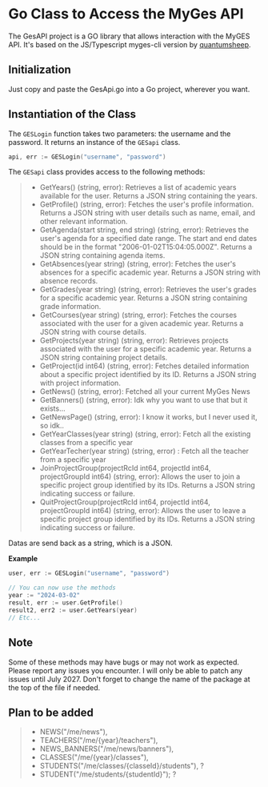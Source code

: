 # Go Class to Access the MyGes API

The GesAPI project is a GO library that allows interaction with the MyGES API. It's based on the JS/Typescript myges-cli version by [quantumsheep](https://github.com/quantumsheep/myges-cli).

## Initialization
Just copy and paste the GesApi.go into a Go project, wherever you want.

## Instantiation of the Class

The `GESLogin` function takes two parameters: the username and the password. It returns an instance of the `GESapi` class.

```go
api, err := GESLogin("username", "password")

```

The `GESapi` class provides access to the following methods:
> - GetYears() (string, error): Retrieves a list of academic years available for the user. Returns a JSON string containing the years.
> - GetProfile() (string, error): Fetches the user's profile information. Returns a JSON string with user details such as name, email, and other relevant information.
> - GetAgenda(start string, end string) (string, error): Retrieves the user's agenda for a specified date range. The start and end dates should be in the format "2006-01-02T15:04:05.000Z". Returns a JSON string containing agenda items.
> - GetAbsences(year string) (string, error): Fetches the user's absences for a specific academic year. Returns a JSON string with absence records.
> - GetGrades(year string) (string, error): Retrieves the user's grades for a specific academic year. Returns a JSON string containing grade information.
> - GetCourses(year string) (string, error): Fetches the courses associated with the user for a given academic year. Returns a JSON string with course details.
> - GetProjects(year string) (string, error): Retrieves projects associated with the user for a specific academic year. Returns a JSON string containing project details.
> - GetProject(id int64) (string, error): Fetches detailed information about a specific project identified by its ID. Returns a JSON string with project information.
> - GetNews() (string, error): Fetched all your current MyGes News
> - GetBanners() (string, error): Idk why you want to use that but it exists...
> - GetNewsPage() (string, error): I know it works, but I never used it, so idk..
> - GetYearClasses(year string) (string, error): Fetch all the existing classes from a specific year
> - GetYearTecher(year string) (string, error) : Fetch all the teacher from a specific year
> - JoinProjectGroup(projectRcId int64, projectId int64, projectGroupId int64) (string, error): Allows the user to join a specific project group identified by its IDs. Returns a JSON string indicating success or failure.
> - QuitProjectGroup(projectRcId int64, projectId int64, projectGroupId int64) (string, error): Allows the user to leave a specific project group identified by its IDs. Returns a JSON string indicating success or failure.

Datas are send back as a string, which is a JSON.

__**Example**__

```go
user, err := GESLogin("username", "password")

// You can now use the methods
year := "2024-03-02"
result, err := user.GetProfile()
result2, err2 := user.GetYears(year)
// Etc...

```


## Note
Some of these methods may have bugs or may not work as expected. Please report any issues you encounter.
I will only be able to patch any issues until July 2027.
Don't forget to change the name of the package at the top of the file if needed.




## Plan to be added
> - NEWS("/me/news"),
> - TEACHERS("/me/{year}/teachers"),
> - NEWS_BANNERS("/me/news/banners"),
> - CLASSES("/me/{year}/classes"),
> -  STUDENTS("/me/classes/{classeId}/students"), ?
> -  STUDENT("/me/students/{studentId}"); ?
